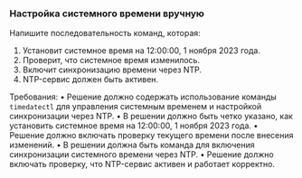 
### Настройка системного времени вручную

Напишите последовательность команд, которая:
1. Установит системное время на 12:00:00, 1 ноября 2023 года.
2. Проверит, что системное время изменилось.
3. Включит синхронизацию времени через NTP.
4. NTP-сервис должен быть активен.

Требования:
•	Решение должно содержать использование команды `timedatectl` для управления системным временем и настройкой синхронизации через NTP.
•	В решении должно быть четко указано, как установить системное время на 12:00:00, 1 ноября 2023 года.
•	Решение должно включать проверку текущего времени после внесения изменений.
•	В решении должна быть команда для включения синхронизации системного времени через NTP.
•	Решение должно включать проверку, что NTP-сервис активен и работает корректно.